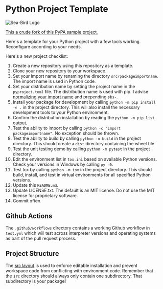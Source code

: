 # Python Project Template

![Sea-Bird Logo](https://www.seabird.com/mdf_cb6d67ba3dcf931f6a6394cdc677d16018/en/seabird_com/images/header-logo.png "Sea-Bird logo image")

[This a crude fork of this PyPA sample project.][pypa src]

Here's a template for your Python project with a few tools working.
Reconfigure according to your needs.

Here's a new project checklist:
1. Create a new repository using this repository as a template.
1. Clone your new repository to your workspace.
1. Set your import name by renaming the directory `src/packageimportname`. The import name is used in Python code.
1. Set your distribution name by setting the project name in the `pyproject.toml` file. The distribution name is used with pip. I advise [normalizing your import name][norm] and prepending `sbs-`.
1. Install your package for development by calling `python -m pip install -e .` in the project directory. This will also install the necessary development tools to your Python environment.
1. Confirm the distribution installation by reading the `python -m pip list` output.
1. Test the ability to import by calling `python -c "import packageimportname"`. No exception should be thrown.
1. Test the ability to build by calling `python -m build` in the project directory. This should create a `dist` directory containing the wheel file.
1. Test the unit testing demo by calling `python -m pytest` in the project directory.
1. Edit the environment list in `tox.ini` based on available Python versions. Check your versions in Windows by calling `py -0`.
1. Test tox by calling `python -m tox` in the project directory. This should build, install, and test in virtual environments for all specified Python versions.
1. Update this `README.md`.
1. Update LICENSE.txt. The default is an MIT license. Do not use the MIT license for proprietary software.
1. Commit often.

## Github Actions

The `.github/workflows` directory contains a working Github workflow in `test.yml` which will test across interpreter versions and operating systems as part of the pull request process.

## Project Structure

The [src layout][src v flat] is used to enforce editable installation and prevent workspace code from conflicting with environment code.
Remember that the `src` directory should always only contain one subdirectory. That subdirectory is your package!

[packaging guide]: https://packaging.python.org
[distribution tutorial]: https://packaging.python.org/tutorials/packaging-projects/
[pypa src]: https://github.com/pypa/sampleproject
[norm]: https://packaging.python.org/en/latest/specifications/name-normalization/
[pytest]: https://docs.pytest.org/en/7.4.x/
[tox]: https://tox.wiki/en/4.11.3/
[src v flat]: https://packaging.python.org/en/latest/discussions/src-layout-vs-flat-layout/
